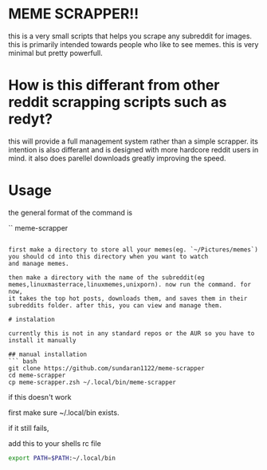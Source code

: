 # MEME SCRAPPER!!

this is a very small scripts that helps you scrape any subreddit for images. this is primarily intended towards people who
like to see memes. this is very minimal but pretty powerfull.

# How is this differant from other reddit scrapping scripts such as redyt?

this will provide a full management system rather than a simple scrapper. its intention is also differant and is designed with
more hardcore reddit users in mind. it also does parellel downloads greatly improving the speed.
# Usage
the general format of the command is

``
meme-scrapper <subreddit without r/> <number of posts to download>
```

first make a directory to store all your memes(eg. `~/Pictures/memes`) you should cd into this directory when you want to watch
and manage memes.

then make a directory with the name of the subreddit(eg memes,linuxmasterrace,linuxmemes,unixporn). now run the command. for now,
it takes the top hot posts, downloads them, and saves them in their subreddits folder. after this, you can view and manage them.

# instalation

currently this is not in any standard repos or the AUR so you have to install it manually

## manual installation
``` bash
git clone https://github.com/sundaran1122/meme-scrapper
cd meme-scrapper
cp meme-scrapper.zsh ~/.local/bin/meme-scrapper
```
if this doesn't work

first make sure ~/.local/bin exists.

if it still fails,

add this to your shells rc file

``` bash
export PATH=$PATH:~/.local/bin
```

